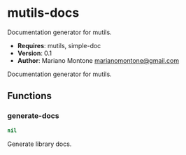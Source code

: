 # mutils-docs

Documentation generator for mutils.

- **Requires**: mutils, simple-doc
- **Version**: 0.1
- **Author**: Mariano Montone <marianomontone@gmail.com>


 Documentation generator for mutils.



## Functions
### generate-docs

```lisp
nil
```

Generate library docs.




